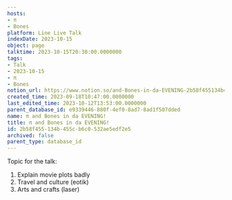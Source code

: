 ```yaml
---
hosts:
- π
- Bones
platform: Line Live Talk
indexDate: 2023-10-15
object: page
talktime: 2023-10-15T20:30:00.0000000
tags:
- Talk
- 2023-10-15
- π
- Bones
notion_url: https://www.notion.so/and-Bones-in-da-EVENING-2b58f455134b455cb6c0532ae5edf2e5
created_time: 2023-09-18T10:47:00.0000000
last_edited_time: 2023-10-12T13:53:00.0000000
parent_database_id: e9339446-880f-4ef0-8ad7-8ad1f507dded
name: π and Bones in da EVENING!
title: π and Bones in da EVENING!
id: 2b58f455-134b-455c-b6c0-532ae5edf2e5
archived: false
parent_type: database_id
---
```


Topic for the talk:
1. Explain movie plots  badly 
2. Travel and culture (eotik)
3. Arts and crafts (laser)

























